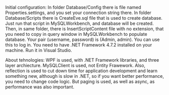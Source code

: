 Initial configuration: In folder Database/Config there is file named Properties.settings, and
you set your connection string there. In folder Database/Scripts there is CreateEve.sql file that is used
to create database. Just run that script in MySQLWorkbench, and database will be created. Then, in same folder,
there is InsertScriptContent file with no extension, that you need to copy in query window in MySQLWorkbench to 
populate database. Your pair (username, password) is (Admin, admin). You can use this to log in. 
You need to have .NET Framework 4.7.2 installed on your machine. Run it in Visual Studio.

About tehnologies: WPF is used, with .NET Framework libraries, and three layer archiecture. MySQLClient is used, not Entity Frawework.
Also, reflection is used to cut down time for application development and learn something new, although is slow in .NET,
so if you want better performance, you need to change code logic. But paging is used, as well as async, as performance was 
also important.

